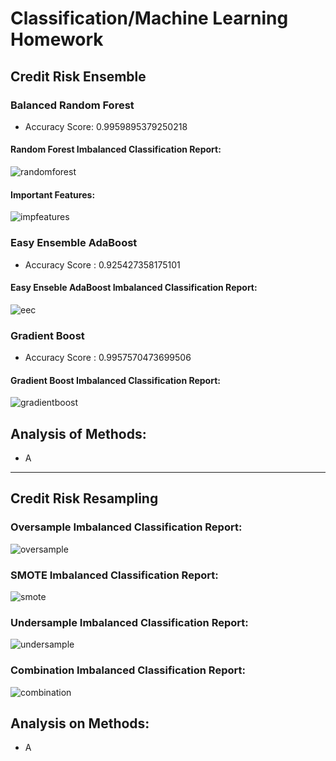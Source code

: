# Classification/Machine Learning Homework

## Credit Risk Ensemble

### Balanced Random Forest
* Accuracy Score: 0.9959895379250218
#### Random Forest Imbalanced Classification Report:
![randomforest](randomforest.png)
#### Important Features:
![impfeatures](impfeatures.png)

### Easy Ensemble AdaBoost
* Accuracy Score : 0.925427358175101
#### Easy Enseble AdaBoost Imbalanced Classification Report:
![eec](eec.png)

### Gradient Boost
* Accuracy Score : 0.9957570473699506
#### Gradient Boost Imbalanced Classification Report:
![gradientboost](gradientboost.png)

## Analysis of Methods:
* A

----------------------------------

## Credit Risk Resampling

### Oversample Imbalanced Classification Report:
![oversample](oversample.png)

### SMOTE Imbalanced Classification Report:
![smote](smote.png)

### Undersample Imbalanced Classification Report:
![undersample](undersample.png)

### Combination Imbalanced Classification Report:
![combination](combination.png)

## Analysis on Methods:
* A


